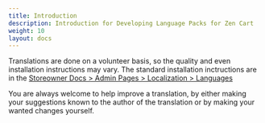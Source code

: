 ```yaml
---
title: Introduction
description: Introduction for Developing Language Packs for Zen Cart 
weight: 10
layout: docs
---
```

Translations are done on a volunteer basis, so the quality and even installation instructions may vary. The standard installation inctructions are in the [Storeowner Docs > Admin Pages > Localization > Languages](/user/admin_pages/localization/languages/)

You are always welcome to help improve a translation, by either making your suggestions known to the author of the translation or by making your wanted changes yourself.
